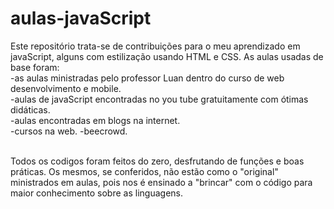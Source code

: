 # aulas-javaScript 

Este repositório trata-se de contribuições para o meu aprendizado em javaScript, alguns com estilização usando HTML e CSS.
As aulas usadas de base foram: <br>
-as aulas ministradas pelo professor Luan dentro do curso de web desenvolvimento e mobile. <br>
-aulas de javaScript encontradas no you tube gratuitamente com ótimas didáticas. <br>
-aulas encontradas em blogs na internet. <br>
-cursos na web.
-beecrowd.
<br> <br>

Todos os codigos foram feitos do zero, desfrutando de funções e boas práticas. Os mesmos, se conferidos, não estão como o "original" ministrados em aulas, pois nos é ensinado a "brincar" com o código para maior conhecimento sobre as linguagens.

